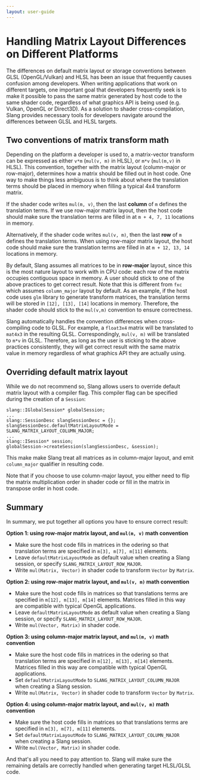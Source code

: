 ```yaml
---
layout: user-guide
---
```


Handling Matrix Layout Differences on Different Platforms
============================

The differences on default matrix layout or storage conventions between GLSL (OpenGL/Vulkan) and HLSL has been an issue that frequently causes confusion among developers. When writing applications that work on different targets, one important goal that developers frequently seek is to make it possible to pass the same matrix generated by host code to the same shader code, regardless of what graphics API is being used (e.g. Vulkan, OpenGL or Direct3D). As a solution to shader cross-compilation, Slang provides necessary tools for developers navigate around the differences between GLSL and HLSL targets.

Two conventions of matrix transform math
-------------------------
Depending on the platform a developer is used to, a matrix-vector transform can be expressed as either `v*m` (`mul(v, m)` in HLSL), or `m*v` (`mul(m,v)` in HLSL). This convention, together with the matrix layout (column-major or row-major), determines how a matrix should be filled out in host code. One way to make things less ambiguous is to think about where the translation terms should be placed in memory when filling a typical 4x4 transform matrix.

If the shader code writes `mul(m, v)`, then the last **column** of `m` defines the translation terms. If we use row-major matrix layout, then the host code should make sure the translation terms are filled in at `m + 4, 7, 11` locations in memory.

Alternatively, if the shader code writes `mul(v, m)`, then the last **row** of `m` defines the translation terms. When using row-major matrix layout, the host code should make sure the translation terms are filled in at `m + 12, 13, 14` locations in memory.

By default, Slang assumes all matrices to be in **row-major** layout, since this is the most nature layout to work with in CPU code: each row of the matrix occupies contiguous space in memory. A user should stick to one of the above practices to get correct result. Note that this is different from `fxc` which assumes `column_major` layout by default. As an example, if the host code uses `glm` library to generate transform matrices, the translation terms will be stored in `[12], [13], [14]` locations in memory. Therefore, the shader code should stick to the `mul(v,m)` convention to ensure correctness.

Slang automatically handles the convention differences when cross-compiling code to GLSL. For example, a `float3x4` matrix will be translated to `mat4x3` in the resulting GLSL. Correspondingly, `mul(v, m)` will be translated to `m*v` in GLSL. Therefore, as long as the user is sticking to the above practices consistently, they will get correct result with the same matrix value in memory regardless of what graphics API they are actually using.

Overriding default matrix layout
--------------------------

While we do not recommend so, Slang allows users to override default matrix layout with a compiler flag. This compiler flag can be specified during the creation of a `Session`:
```
slang::IGlobalSession* globalSession;
...
slang::SessionDesc slangSessionDesc = {};
slangSessionDesc.defaultMatrixLayoutMode = SLANG_MATRIX_LAYOUT_COLUMN_MAJOR;
...
slang::ISession* session;
globalSession->createSession(slangSessionDesc, &session);
```

This make make Slang treat all matrices as in column-major layout, and emit `column_major` qualifier in resulting code.

Note that if you choose to use column-major layout, you either need to flip the matrix multiplication order in shader code or fill in the matrix in transpose order in host code.

Summary
-------------

In summary, we put together all options you have to ensure correct result:

**Option 1: using row-major matrix layout, and `mul(m, v)` math convention**

- Make sure the host code fills in matrices in the odering so that translation terms are specified in `m[3], m[7], m[11]` elements.
- Leave `defaultMatrixLayoutMode` as default value when creating a Slang session, or specify `SLANG_MATRIX_LAYOUT_ROW_MAJOR`.
- Write `mul(Matrix, Vector)` in shader code to transform `Vector` by `Matrix`.

**Option 2: using row-major matrix layout, and `mul(v, m)` math convention**

- Make sure the host code fills in matrices so that translations terms are specified in `m[12], m[13], m[14]` elements. Matrices filled in this way are compatible with typical OpenGL applications.
- Leave `defaultMatrixLayoutMode` as default value when creating a Slang session, or specify `SLANG_MATRIX_LAYOUT_ROW_MAJOR`.
- Write `mul(Vector, Matrix)` in shader code.

**Option 3: using column-major matrix layout, and `mul(m, v)` math convention**

- Make sure the host code fills in matrices in the odering so that translation terms are specified in `m[12], m[13], m[14]` elements. Matrices filled in this way are compatible with typical OpenGL applications.
- Set `defaultMatrixLayoutMode` to `SLANG_MATRIX_LAYOUT_COLUMN_MAJOR` when creating a Slang session.
- Write `mul(Matrix, Vector)` in shader code to transform `Vector` by `Matrix`.

**Option 4: using column-major matrix layout, and `mul(v, m)` math convention**

- Make sure the host code fills in matrices so that translations terms are specified in `m[3], m[7], m[11]` elements.
- Set `defaultMatrixLayoutMode` to `SLANG_MATRIX_LAYOUT_COLUMN_MAJOR` when creating a Slang session.
- Write `mul(Vector, Matrix)` in shader code.

And that's all you need to pay attention to. Slang will make sure the remaining details are correctly handled when generating target HLSL/GLSL code.
